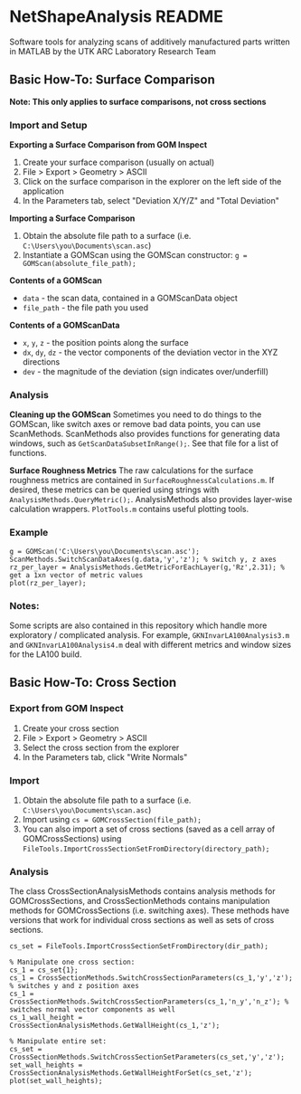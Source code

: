 # NetShapeAnalysis README
Software tools for analyzing scans of additively manufactured parts written in MATLAB by the UTK ARC Laboratory Research Team

## Basic How-To: Surface Comparison
**Note: This only applies to surface comparisons, not cross sections**

### Import and Setup
**Exporting a Surface Comparison from GOM Inspect**
1. Create your surface comparison (usually on actual)
1. File > Export > Geometry > ASCII
1. Click on the surface comparison in the explorer on the left side of the application
1. In the Parameters tab, select "Deviation X/Y/Z" and "Total Deviation"

**Importing a Surface Comparison**
1. Obtain the absolute file path to a surface (i.e. `C:\Users\you\Documents\scan.asc`)
1. Instantiate a GOMScan using the GOMScan constructor: `g = GOMScan(absolute_file_path);`

**Contents of a GOMScan**
- `data` - the scan data, contained in a GOMScanData object
- `file_path` - the file path you used

**Contents of a GOMScanData**
- `x`, `y`, `z` - the position points along the surface
- `dx`, `dy`, `dz` - the vector components of the deviation vector in the XYZ directions
- `dev` - the magnitude of the deviation (sign indicates over/underfill)

### Analysis
**Cleaning  up the GOMScan**
Sometimes you need to do things to the GOMScan, like switch axes or remove bad data points, you can use ScanMethods. ScanMethods also provides functions for generating data windows, such as `GetScanDataSubsetInRange();`. See that file for a list of functions.

**Surface Roughness Metrics**
The raw calculations for the surface roughness metrics are contained in `SurfaceRoughnessCalculations.m`. If desired, these metrics can be queried using strings with `AnalysisMethods.QueryMetric();`. AnalysisMethods also provides layer-wise calculation wrappers. `PlotTools.m` contains useful plotting tools.

### Example
```
g = GOMScan('C:\Users\you\Documents\scan.asc');
ScanMethods.SwitchScanDataAxes(g.data,'y','z'); % switch y, z axes
rz_per_layer = AnalysisMethods.GetMetricForEachLayer(g,'Rz',2.31); % get a 1xn vector of metric values
plot(rz_per_layer);
```

### Notes:
Some scripts are also contained in this repository which handle more exploratory / complicated analysis. For example, `GKNInvarLA100Analysis3.m` and `GKNInvarLA100Analysis4.m` deal with different metrics and window sizes for the LA100 build.

## Basic How-To: Cross Section

### Export from GOM Inspect
1. Create your cross section
1. File > Export > Geometry > ASCII
1. Select the cross section from the explorer
1. In the Parameters tab, click "Write Normals"

### Import
1. Obtain the absolute file path to a surface (i.e. `C:\Users\you\Documents\scan.asc`)
1. Import using `cs = GOMCrossSection(file_path);`
1. You can also import a set of cross sections (saved as a cell array of GOMCrossSections) using `FileTools.ImportCrossSectionSetFromDirectory(directory_path);`

### Analysis
The class CrossSectionAnalysisMethods contains analysis methods for GOMCrossSections, and CrossSectionMethods contains manipulation methods for GOMCrossSections (i.e. switching axes). These methods have versions that work for individual cross sections as well as sets of cross sections.
```
cs_set = FileTools.ImportCrossSectionSetFromDirectory(dir_path);

% Manipulate one cross section:
cs_1 = cs_set{1};
cs_1 = CrossSectionMethods.SwitchCrossSectionParameters(cs_1,'y','z'); % switches y and z position axes
cs_1 = CrossSectionMethods.SwitchCrossSectionParameters(cs_1,'n_y','n_z'); % switches normal vector components as well
cs_1_wall_height = CrossSectionAnalysisMethods.GetWallHeight(cs_1,'z');

% Manipulate entire set:
cs_set = CrossSectionMethods.SwitchCrossSectionSetParameters(cs_set,'y','z');
set_wall_heights = CrossSectionAnalysisMethods.GetWallHeightForSet(cs_set,'z');
plot(set_wall_heights);
```

